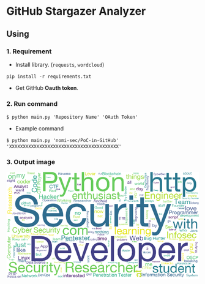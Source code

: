 # GitHub Stargazer Analyzer

## Using

### 1. Requirement

- Install library. (`requests`, `wordcloud`)
```
pip install -r requirements.txt
```
- Get GitHub **Oauth token**.

### 2. Run command

```
$ python main.py 'Repository Name' 'OAuth Token'
```

- Example command
```
$ python main.py 'nomi-sec/PoC-in-GitHub' 'XXXXXXXXXXXXXXXXXXXXXXXXXXXXXXXXXXXXXXXX'
```

### 3. Output image

![word cloud image](./image/word_cloud_20200913_070014.png)


